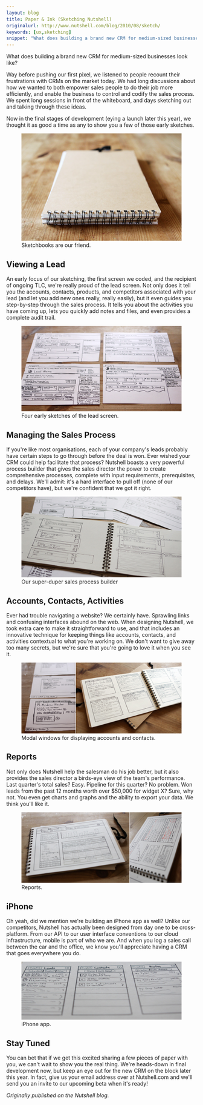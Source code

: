 ```yaml
---
layout: blog
title: Paper & Ink (Sketching Nutshell)
originalurl: http://www.nutshell.com/blog/2010/08/sketch/
keywords: [ux,sketching]
snippet: "What does building a brand new CRM for medium-sized businesses look like? Way before pushing our first pixel, we listened to people recount their frustrations with CRMs on the market today. We had long discussions about how we wanted to both empower sales people to do their job more efficiently, and enable the business to control and codify the sales process. We spent long sessions in front of the whiteboard, and days sketching out and talking through these ideas. Now in the final stages of development (eying a launch later this year), we thought it as good a time as any to show you a few of those early sketches."
---
```


What does building a brand new CRM for medium-sized businesses look like?

Way before pushing our first pixel, we listened to people recount their frustrations with CRMs on the market today. We had long discussions about how we wanted to both empower sales people to do their job more efficiently, and enable the business to control and codify the sales process. We spent long sessions in front of the whiteboard, and days sketching out and talking through these ideas.

Now in the final stages of development (eying a launch later this year), we thought it as good a time as any to show you a few of those early sketches.

<figure class="medium">
	<img src="/resources/images/2010-08-26/1sketchbook.jpg" alt="Sketchbooks are our friend" />
	<figcaption>Sketchbooks are our friend.</figcaption>
</figure>

## Viewing a Lead
An early focus of our sketching, the first screen we coded, and the recipient of ongoing TLC, we're really proud of the lead screen. Not only does it tell you the accounts, contacts, products, and competitors associated with your lead (and let you add new ones really, really easily), but it even guides you step-by-step through the sales process. It tells you about the activities you have coming up, lets you quickly add notes and files, and even provides a complete audit trail.

<figure class="large">
	<img src="/resources/images/2010-08-26/2lead.jpg" alt="Four early sketches of the lead screen" />
	<figcaption>Four early sketches of the lead screen.</figcaption>
</figure>

## Managing the Sales Process
If you're like most organisations, each of your company's leads probably have certain steps to go through before the deal is won. Ever wished your CRM could help facilitate that process? Nutshell boasts a very powerful process builder that gives the sales director the power to create comprehensive processes, complete with input requirements, prerequisites, and delays. We'll admit: it's a hard interface to pull off (none of our competitors have), but we're confident that we got it right.

<figure class="large">
	<img src="/resources/images/2010-08-26/3salesprocess.jpg" alt="Our super-duper sales process builder" />
	<figcaption>Our super-duper sales process builder</figcaption>
</figure>

## Accounts, Contacts, Activities
Ever had trouble navigating a website? We certainly have. Sprawling links and confusing interfaces abound on the web. When designing Nutshell, we took extra care to make it straightforward to use, and that includes an innovative technique for keeping things like accounts, contacts, and activities contextual to what you're working on. We don't want to give away too many secrets, but we're sure that you're going to love it when you see it.

<figure class="large">
	<img src="/resources/images/2010-08-26/4modals.jpg" alt="Modals" />
	<figcaption>Modal windows for displaying accounts and contacts.</figcaption>
</figure>

## Reports
Not only does Nutshell help the salesman do his job better, but it also provides the sales director a birds-eye view of the team's performance. Last quarter's total sales? Easy. Pipeline for this quarter? No problem. Won leads from the past 12 months worth over $50,000 for widget X? Sure, why not. You even get charts and graphs and the ability to export your data. We think you'll like it.

<figure class="large">
	<img src="/resources/images/2010-08-26/5reports.jpg" alt="Reports" />
	<figcaption>Reports.</figcaption>
</figure>

## iPhone
Oh yeah, did we mention we're building an iPhone app as well? Unlike our competitors, Nutshell has actually been designed from day one to be cross-platform. From our API to our user interface conventions to our cloud infrastructure, mobile is part of who we are. And when you log a sales call between the car and the office, we know you'll appreciate having a CRM that goes everywhere you do.

<figure class="large">
	<img src="/resources/images/2010-08-26/6iphone.jpg" alt="iPhone app" />
	<figcaption>iPhone app.</figcaption>
</figure>

## Stay Tuned
You can bet that if we get this excited sharing a few pieces of paper with you, we can't wait to show you the real thing. We're heads-down in final development now, but keep an eye out for the new CRM on the block later this year. In fact, give us your email address over at Nutshell.com and we'll send you an invite to our upcoming beta when it's ready!

*Originally published on the Nutshell blog.*